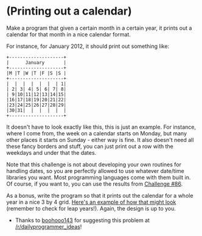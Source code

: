# (Printing out a calendar)
<div class="md"><p>Make a program that given a certain month in a certain year, it prints out a calendar for that month in a nice calendar format. </p>
<p>For instance, for January 2012, it should print out something like: </p>
<pre><code>+--------------------+
|      January       |
+--------------------+
|M |T |W |T |F |S |S |
+--------------------+
|  |  |  |  |  |  | 1|
| 2| 3| 4| 5| 6| 7| 8|
| 9|10|11|12|13|14|15|
|16|17|18|19|20|21|22|
|23|24|25|26|27|28|29|
|30|31|  |  |  |  |  |
+--------------------+
</code></pre>
<p>It doesn't have to look exactly like this, this is just an example. For instance, where I come from, the week on a calendar starts on Monday, but many other places it starts on Sunday - either way is fine. It also doesn't need all these fancy borders and stuff, you can just print out a row with the weekdays and under that the dates.</p>
<p>Note that this challenge is not about developing your own routines for handling dates, so you are perfectly allowed to use whatever date/time libraries you want. Most programming languages come with them built in. Of course, if you want to, you can use the results from <a href="http://www.reddit.com/r/dailyprogrammer/comments/xx97s/882012_challenge_86_intermediate_weekday/">Challenge #86</a>.</p>
<p>As a bonus, write the program so that it prints out the calendar for a whole year in a nice 3 by 4 grid. <a href="http://pastebin.com/41EnYKHq">Here's an example of how that might look</a> (remember to check for leap years!). Again, the design is up to you. </p>
<ul>
<li>Thanks to <a href="http://www.reddit.com/user/boohooo143">boohooo143</a> for suggesting this problem at <a href="/r/dailyprogrammer_ideas">/r/dailyprogrammer_ideas</a>!</li>
</ul>
</div>
